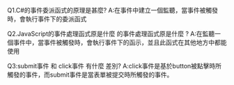 Q1.C#的事件委派函式的原理是甚麼?
A:在事件中建立一個監聽，當事件被觸發時，會執行事件下的委派函式

Q2.JavaScript的事件處理函式原是什麼 的事件處理函式原是什麼 ?
A:在監聽一個事件中，當事件被觸發時，會執行事件下的函示，並且此函式在其他地方中都能使用

Q3:submit事件 和 click事件 有什麼 差別?
A:click事件是基於button被點擊時所觸發的事件，而submit事件是當表單被提交時所觸發的事件。
